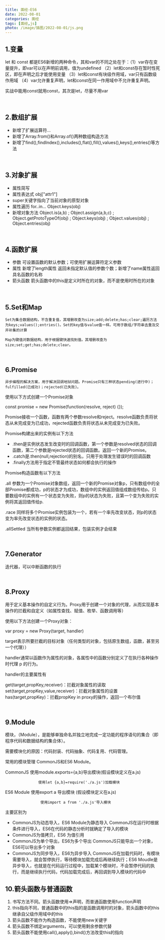```yaml
---
title: 面经-ES6
date: 2022-08-01
categories: 面经
tags: [面经,js]
photo: /image/插图/2022-08-01/js.png
---
```

## 1.变量

let 和 const 都是ES6新增的两种命令，其和var的不同之处在于：（1）var存在变量提升，即var可以在声明前调用，值为undefined （2）let和const存在暂时性死区，即在声明之后才能使用变量 （3）let和const有块级作用域，var只有函数级作用域 （4）var允许重复声明，let和const在同一作用域中不允许重复声明。

实战中能用const就用const，其次是let，尽量不用var

<br/>

## 2.数组扩展

- 新增了扩展运算符...
- 新增了Array.from()和Array.of()两种数组构造方法
- 新增了find(),findIndex(),includes(),flat(),fill(),values(),keys(),entries()等方法

<br/>

## 3.对象扩展

- 属性简写
- 属性表达式  obj["attr1"]
- super关键字指向了当前对象的原型对象
- 属性遍历 for..in...    Object.keys(obj)
- 新增对象方法 Object.is(a,b) ; Object.assign(a,b,c) ; Object.getProtoTypeOf(obj) ; Object.keys(obj) ; Object.values(obj) ; Object.entries(obj)

<br/>

## 4.函数扩展

- 参数 可设置函数的默认参数；可使用扩展运算符定义参数
- 属性 新增了length属性 返回未指定默认值的参数个数；新增了name属性返回具名函数的名称
- 箭头函数 箭头函数中的this是定义时所在的对象，而不是使用时所在的对象

<br/>

## 5.Set和Map

	Set为集合数据结构，不含重复值，其增删改查为size;add;delete;has;clear;遍历方法为keys;values();entries()。Set的key值与value值一样。可用于数组/字符串去重及交并补集的计算

	Map为键值对数据结构，用于根据键快速找到值。其增删改查为size;set;get;has;delete;clear。

<br/>

## 6.Promise

	异步编程的解决方案，用于解决回调地狱问题。Promise只有三种状态pending(进行中)；fulfilled(已成功)；rejected(已失败)。

使用以下方式创建一个Promise对象

const promise = new Promise(function(resolve, reject) {});

Promise接收一个函数，函数有两个参数resolve和reject。resolve函数负责将状态从未完成变为已成功，rejected函数负责将状态从未完成变为已失败。

Promise构建出来的实例有以下方法

- .then是实例状态发生改变时的回调函数，第一个参数是resolved状态的回调函数，第二个参数是rejected状态的回调函数。返回一个新的Promise。
- .catch是.then(null,rejection)的别名，只用于处理发生错误时的回调函数
- .finally方法用于指定不管最终状态如何都会执行的操作

Promise构造函数有以下方法

.all 参数为一个Promise对象数组，返回一个新的Promise对象p，只有数组中的全部Promise都成功，p的状态才为成功，数组中的实例返回值组成数组传给p。只要数组中的实例有一个状态变为失败，则p的状态为失败，且第一个变为失败的实例将其返回值传给p.

.race 同样将多个Promise实例包装为一个，若有一个率先改变状态，则p的状态变为率先改变状态的实例的状态。

.allSettled 当所有参数实例都返回结果，包装实例才会结束

<br/>

## 7.Generator

迭代器，可以中断函数的执行

<br/>

## 8.Proxy

用于定义基本操作的自定义行为。Proxy用于创建一个对象的代理，从而实现基本操作的拦截和自定义（如属性查找、赋值、枚举、函数调用等）

使用以下方法创建一个Proxy对象：

var proxy = new Proxy(target, handler)

target表示所要拦截的目标对象（任何类型的对象，包括原生数组，函数，甚至另一个代理））

handler通常以函数作为属性的对象，各属性中的函数分别定义了在执行各种操作时代理 p 的行为。

handler的主要属性有

get(target,propKey,receiver)：拦截对象属性的读取
set(target,propKey,value,receiver)：拦截对象属性的设置
has(target,propKey)：拦截propKey in proxy的操作，返回一个布尔值

<br/>

## 9.Module

模块，（Module），是能够单独命名并独立地完成一定功能的程序语句的集合（即程序代码和数据结构的集合体）。

需要模块化的原因：代码封装、代码抽象、代码复用、代码管理。

常用的模块管理 CommonJS和ES6 Module。

CommonJS 使用module.exports={a,b}导出模块(假设模块定义在a.js)

				   使用let {a,b}=require('./a.js')加载模块

ES6 Module 使用export a 导出模块 (假设模块定义在a.js)

					使用import a from './a.js'导入模块

主要区别为

- CommonJS为动态导入，ES6 Module为静态导入  CommonJS在运行时根据条件进行导入，ES6在代码的静态分析时就确定了导入的模块
- CommonJS为值拷贝，ES6 为值引用 
- CommonJS为单个导出，ES6为多个导出 CommonJS只能导出一个对象，ES6可以导出多个对象
- CommonJS为同步导入，ES6为异步导入 CommonJS在加载代码时，有模块需要导入，就会暂停执行，等待模块加载完成后再继续执行；ES6 Moudle是异步导入，也就是在代码运行过程中，加载某个模块时，不会暂停代码的执行，而是继续执行代码，代码加载完成后，再回调到导入模块的代码中

## 10.箭头函数与普通函数

1. 书写方法不同。箭头函数使用=>声明，而普通函数使用function声明
2. this指向不同，普通函数中的this指的是函数调用时的对象，箭头函数中的this继承自父级作用域中的this
3. 箭头函数不能作为构造函数，不能使用new关键字
4. 箭头函数不绑定arguments，可以使用剩余参数代替
5. 箭头函数不能使用call(),apply(),bind()方法改变this的指向
